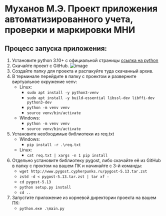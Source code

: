# Муханов М.Э. Проект приложения автоматизированного учета, проверки и маркировки МНИ

## Процесс запуска приложения:
  1. Установите python 3.10+ с официальной страницы [ссылка на python](https://www.python.org/downloads/release/python-31012/)
  2. Скачайте проект с GitHub.
![image](https://github.com/Motyaozzz/Diplom/assets/89969066/4791c48d-fda7-424f-99a9-689422935229)
  3. Создайте папку для проекта и распакуйте туда скачанный архив.
  4. В терминале перейдите в папку с проектом и разверните виртуальное окружение venv:
      - Linux:
          - `sudo apt install -y python3-venv `
          - `sudo apt install -y build-essential libssl-dev libffi-dev python3-dev`
          - `python -m venv venv`
          - `source venv/bin/activate`
      - Windows:
          - `python -m venv venv`
          - `source venv/bin/activate`
  5. Установите необходимые библиотеки из req.txt
      - Windows:
          - `pip install -r .\req.txt`
      - Linux:
          - `cat req.txt | xargs -n 1 pip install`
  6. Отдельно установите библиотеку pygost, либо скачайте её из GitHub в папку с проктом на вашем ПК и начинайте с 3-й команды:
      - `wget http://www.pygost.cypherpunks.ru/pygost-5.13.tar.zst`
      - `zstd -d < pygost-5.13.tar.zst | tar xf -`
      - `cd pygost-5.13`
      - `python setup.py install`
      - `cd ..`
  7. Запустите приложение из корневой директории проекта на вашем ПК:
      - `python.exe .\main.py`
